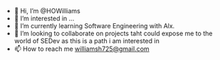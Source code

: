 - 👋 Hi, I’m @HOWilliams
- 👀 I’m interested in ...
- 🌱 I’m currently learning Software Engineering with Alx.
- 💞️ I’m looking to collaborate on projects taht could expose me to the world of SEDev as this is a path i am interested in
- 📫 How to reach me williamsh725@gmail.com

<!---
HOWilliams/HOWilliams is a ✨ special ✨ repository because its `README.md` (this file) appears on your GitHub profile.
You can click the Preview link to take a look at your changes.
--->
